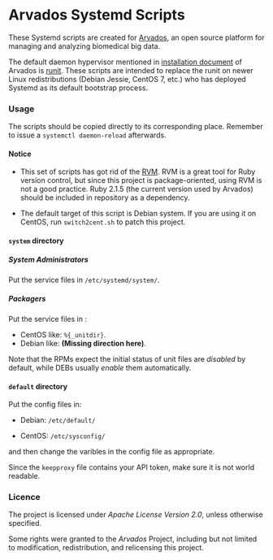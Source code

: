 # Arvados Systemd Scripts

These Systemd scripts are created for [Arvados](https://github.com/curoverse/arvados), an open source platform for managing and analyzing biomedical big data.

The default daemon hypervisor mentioned in [installation document](http://doc.arvados.org/install/index.html) of Arvados is [runit](http://smarden.org/runit/). These scripts are intended to replace the runit on newer Linux redistributions (Debian Jessie, CentOS 7, etc.) who has deployed Systemd as its default bootstrap process.

### Usage

The scripts should be copied directly to its corresponding place.
Remember to issue a ```systemctl daemon-reload``` afterwards.

#### Notice

* This set of scripts has got rid of the [RVM](https://rvm.io/). RVM is a great tool for Ruby version control, but since this project is package-oriented, using RVM is not a good practice. Ruby 2.1.5 (the current version used by Arvados) should be included in repository as a dependency.

* The default target of this script is Debian system. If you are using it on CentOS, run ```switch2cent.sh``` to patch this project.

#### ```system``` directory

##### System Administrators

Put the service files in ```/etc/systemd/system/```.

##### Packagers

Put the service files in :
* CentOS like: ```%{_unitdir}```.
* Debian like: **(Missing direction here)**.

Note that the RPMs expect the initial status of unit files are _disabled_ by default, while DEBs usually _enable_ them automatically.

#### ```default``` directory

Put the config files in:

* Debian: ```/etc/default/```

* CentOS: ```/etc/sysconfig/```

and then change the varibles in the config file as appropriate.

Since the ```keepproxy``` file contains your API token, make sure it is not world readable.

### Licence

The project is licensed under _Apache License Version 2.0_, unless otherwise specified.

Some rights were granted to the _Arvados_ Project, including but not limited to modification, redistribution, and relicensing this project.
